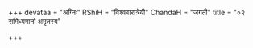 +++
devataa = "अग्निः"
RShiH = "विश्ववारात्रेयी"
ChandaH = "जगती"
title = "०२ समिध्यमानो अमृतस्य"

+++
